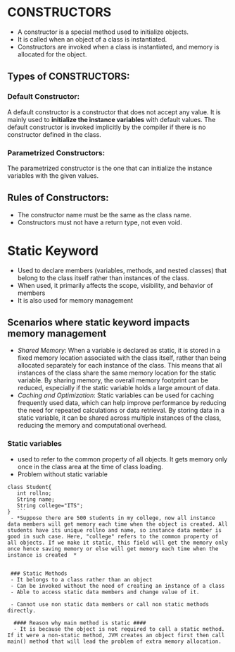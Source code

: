 # CONSTRUCTORS

- A constructor is a special method used to initialize objects.
- It is called when an object of a class is instantiated.
- Constructors are invoked when a class is instantiated, and memory is allocated for the object.

## Types of CONSTRUCTORS:

### Default Constructor:

A default constructor is a constructor that does not accept any value. It is mainly used to **initialize the instance variables** with default values. The default constructor is invoked implicitly by the compiler if there is no constructor defined in the class.

### Parametrized Constructors:

The parametrized constructor is the one that can initialize the instance variables with the given values.

## Rules of Constructors:

- The constructor name must be the same as the class name.
- Constructors must not have a return type, not even void.


# Static Keyword
 - Used to declare members (variables, methods, and nested classes) that belong to the class itself rather than instances of the class. 
 - When used, it primarily affects the scope, visibility, and behavior of members
 - It is also used for memory management
  ## Scenarios where static keyword impacts memory management
  - *Shared Memory*: When a variable is declared as static, it is stored in a fixed memory location associated with the class itself, rather than being allocated separately for each instance of the class. This means that all instances of the class share the same memory location for the static variable. By sharing memory, the overall memory footprint can be reduced, especially if the static variable holds a large amount of data.
  - *Caching and Optimization*: Static variables can be used for caching frequently used data, which can help improve performance by reducing the need for repeated calculations or data retrieval. By storing data in a static variable, it can be shared across multiple instances of the class, reducing the memory and computational overhead.


  ### Static variables
  - used to refer to the common property of all objects. It gets memory only once in the class area at the time of class loading.
  - Problem without static variable
  ```
  class Student{  
     int rollno;  
     String name;  
     String college="ITS";  
}  ```
   - *Suppose there are 500 students in my college, now all instance data members will get memory each time when the object is created. All students have its unique rollno and name, so instance data member is good in such case. Here, "college" refers to the common property of all objects. If we make it static, this field will get the memory only once hence saving memory or else will get memory each time when the instance is created  *


   ### Static Methods
   - It belongs to a class rather than an object
   - Can be invoked without the need of creating an instance of a class
   - Able to access static data members and change value of it.

   - Cannot use non static data members or call non static methods directly.
   
    #### Reason why main method is static ####
    - It is because the object is not required to call a static method. If it were a non-static method, JVM creates an object first then call main() method that will lead the problem of extra memory allocation.